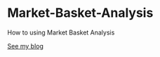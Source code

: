# Market-Basket-Analysis
How to using Market Basket Analysis

[See my blog](https://thinkstudioo.blogspot.com/2020/11/market-basket-analysis-menggunakan-r.html)
